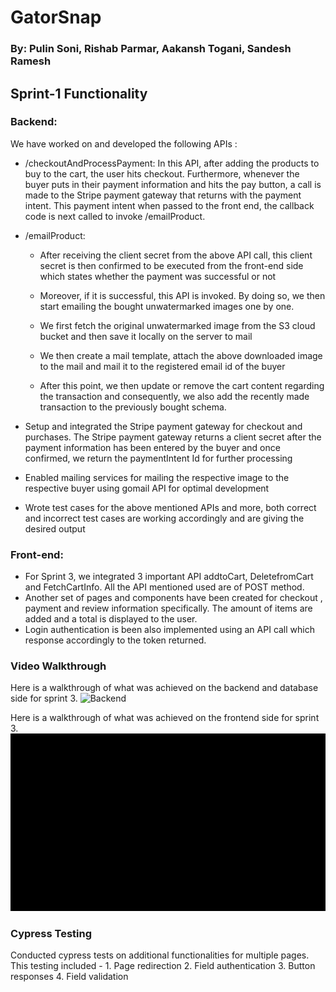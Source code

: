 # GatorSnap 
### By: Pulin Soni, Rishab Parmar, Aakansh Togani, Sandesh Ramesh

## Sprint-1 Functionality

### Backend: 

We have worked on and developed the following APIs :

- /checkoutAndProcessPayment: In this API, after adding the products to buy to the cart, the user hits checkout. Furthermore, whenever the buyer puts in their payment information and hits the pay button, a call is made to the Stripe payment gateway that returns with the payment intent. This payment intent when passed to the front end, the callback code is next called to invoke /emailProduct.

- /emailProduct:  

  - After receiving the client secret from the above API call, this client secret is then confirmed to be executed from the front-end side which states whether the payment was successful or not 

  - Moreover, if it is successful, this API is invoked. By doing so, we then start emailing the bought unwatermarked images one by one.  

  - We first fetch the original unwatermarked image from the S3 cloud bucket and then save it locally on the server to mail 

  - We then create a mail template, attach the above downloaded image to the mail and mail it to the registered email id of the buyer 

  - After this point, we then update or remove the cart content regarding the transaction and consequently, we also add the recently made transaction to the previously bought schema. 

- Setup and integrated the Stripe payment gateway for checkout and purchases. The Stripe payment gateway returns a client secret after the payment information has been entered by the buyer and once confirmed, we return the paymentIntent Id for further processing

- Enabled mailing services for mailing the respective image to the respective buyer using gomail API for optimal development

- Wrote test cases for the above mentioned APIs and more, both correct and incorrect test cases are working accordingly and are giving the desired output



### Front-end:
- For Sprint 3, we integrated 3 important API addtoCart, DeletefromCart and FetchCartInfo. All the API mentioned used are of POST method.
- Another set of pages and components have been created for checkout , payment and review information specifically. The amount of items are added and a total is displayed to the user.
- Login authentication is been also implemented using an API call which response accordingly to the token returned.


### Video Walkthrough

Here is a walkthrough of what was achieved on the backend and database side for sprint 3. 
<img src='Gifs/Sprint3_recording.gif' title='Backend' width='' />

Here is a walkthrough of what was achieved on the frontend side for sprint 3. 
<img src='Gifs/FrontEnd_Sprint3.gif' title='Frontend' width='' />

### Cypress Testing
Conducted cypress tests on additional functionalities for multiple pages. This testing included - 1. Page redirection 2. Field authentication 3. Button responses 4. Field validation
